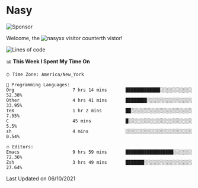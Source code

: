 # Nasy

<!--
<p align="center">
<img height="200" src="https://github-readme-stats.vercel.app/api?username=nasyxx&count_private=true&show_icons=true&theme=dracula&include_all_commits=true"/>
<img height="200" src="https://github-readme-stats.vercel.app/api/top-langs/?username=nasyxx&theme=dracula&hide=html,jupyter+notebook&count_private=true&show_icons=true"/>
</p>

  
----------------
-->

![Sponsor](https://img.shields.io/static/v1.svg?label=Sponsor&message=%E2%9D%A4&logo=GitHub&style=flat&color=pink)
 
Welcome, the ![nasyxx visitor counter](https://count.getloli.com/get/@nasyxx?theme=rule34)th vistor!
 
<!--START_SECTION:waka-->
![Lines of code](https://img.shields.io/badge/From%20Hello%20World%20I%27ve%20Written-5.4%20million%20lines%20of%20code-blue)

📊 **This Week I Spent My Time On** 

```text
⌚︎ Time Zone: America/New_York

💬 Programming Languages: 
Org                      7 hrs 14 mins       █████████████░░░░░░░░░░░░   52.38% 
Other                    4 hrs 41 mins       ████████░░░░░░░░░░░░░░░░░   33.95% 
TeX                      1 hr 2 mins         ██░░░░░░░░░░░░░░░░░░░░░░░   7.55% 
C                        45 mins             █░░░░░░░░░░░░░░░░░░░░░░░░   5.5% 
sh                       4 mins              ░░░░░░░░░░░░░░░░░░░░░░░░░   0.54%

🔥 Editors: 
Emacs                    9 hrs 59 mins       ██████████████████░░░░░░░   72.36% 
Zsh                      3 hrs 49 mins       ███████░░░░░░░░░░░░░░░░░░   27.64%

```


 Last Updated on 06/10/2021
<!--END_SECTION:waka-->

<!-- ![visitors](https://visitor-badge.laobi.icu/badge?page_id=nasyxx.nasyxx) -->
